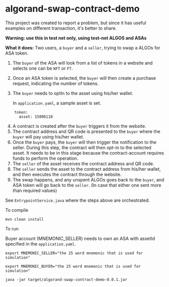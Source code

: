 # algorand-swap-contract-demo

This project was created to report a problem, but since it has useful examples on different transaction, it's better to share.

**Warning: use this in test net only, using test-net ALGOS and ASAs**

**What it does:** Two users, a `buyer` and a `seller`, trying to swap a ALGOs for ASA token.

1. The `buyer` of the ASA will look from a list of tokens in a website and selects one can be `NFT` or `FT`.
2. Once an ASA token is selected, the `buyer` will then create a purchase request, indicating the number of tokens.
3. The `buyer` needs to optIn to the asset using his/her wallet. 

    In `application.yaml`, a sample asset is set.
```
    token:
      asset: 15806118
```

4. A contract is created after the `buyer` triggers it from the website.
5. The contract address and QR code is presented to the `buyer` where the `buyer` will pay using his/her wallet.
6. Once the `buyer` pays, the `buyer` will then trigger the notification to the seller. During this step, the contract will then opt-in to the selected asset. It needs to be in this stage because the contract-account requires funds to perform the operation.
7. The `seller` of the asset receives the contract address and QR code.
8. The `seller` sends the asset to the contract address from his/her wallet, and then executes the contract through the website.
9. The swap happens, and any unspent ALGOs goes back to the `buyer`, and ASA token will go back to the `seller`. (In case that either one sent more than required values)


See `EntrypointService.java` where the steps above are orchestrated.


To compile

```
mvn clean install
```

To run

Buyer account (MNEMONIC_SELLER) needs to own an ASA with assetId specified in the `application.yaml`.

```
export MNEMONIC_SELLER="the 25 word mnemonic that is used for simulation"

export MNEMONIC_BUYER="the 25 word mnemonic that is used for simulation"

java -jar target/algorand-swap-contract-demo-0.0.1.jar

```

